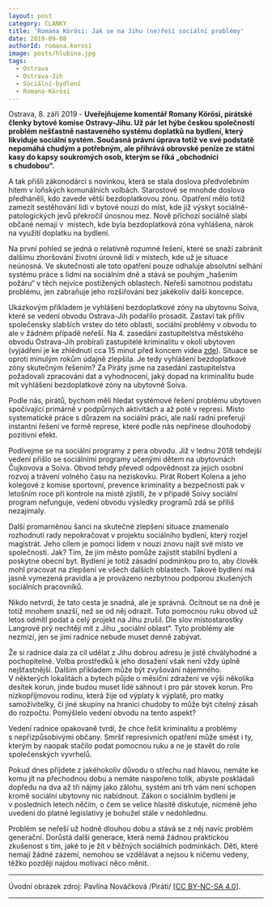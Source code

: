 ```yaml
---
layout: post
category: CLANKY
title: 'Romana Körösi: Jak se na Jihu (ne)řeší sociální problémy'
date: 2019-09-08
authorId: romana.korosi
image: posts/hlubina.jpg
tags:
  - Ostrava
  - Ostrava-Jih
  - Sociální-bydlení
  - Romana-Körösi
---
```


Ostrava, 8. září 2019 - **Uveřejňujeme komentář Romany Körösi, pirátské členky bytové komise Ostravy-Jihu. Už pár let hýbe českou společností problém nešťastně nastaveného systému doplatků na bydlení, který likviduje sociální systém. Současná právní úprava totiž ve své podstatě nepomáhá chudým a potřebným, ale přihrává obrovské peníze ze státní kasy do kapsy soukromých osob, kterým se říká „obchodníci s chudobou“.**

A tak přišli zákonodárci s novinkou, která se stala doslova předvolebním hitem v loňských komunálních volbách. Starostové se mnohde doslova předháněli, kdo zavede větší bezdoplatkovou zónu. Opatření mělo totiž zamezit sestěhování lidí v bytové nouzi do míst, kde již výskyt sociálně-patologických jevů překročil únosnou mez. Nově příchozí sociálně slabí občané nemají v  místech, kde byla bezdoplatková zóna vyhlášena, nárok na využití doplatku na bydlení.

Na první pohled se jedná o relativně rozumné řešení, které se snaží zabránit dalšímu zhoršování životní úrovně lidí v místech, kde už je situace neúnosná. Ve skutečnosti ale toto opatření pouze odhaluje absolutní selhání systému práce s lidmi na sociálním dně a stává se pouhým „hašením požáru“ v těch nejvíce postižených oblastech. Neřeší samotnou podstatu problému, jen zabraňuje jeho rozšiřování bez jakékoliv další koncepce.  

Ukázkovým příkladem je vyhlášení bezdoplatkové zóny na ubytovnu Soiva, které se vedení obvodu Ostrava-Jih podařilo prosadit. Zastaví tak příliv společensky slabších vrstev do této oblasti, sociální problémy v obvodu to ale v žádném případě neřeší. Na 4. zasedání zastupitelstva městského obvodu Ostrava-Jih probírali zastupitelé kriminalitu v okolí ubytoven (vyjádření je ke zhlédnutí cca 15 minut před koncem videa [zde](https://www.youtube.com/watch?v=DET99-Ev7x4)). Situace se oproti minulým rokům údajně zlepšila. Je tedy vyhlášení bezdoplatkové zóny skutečným řešením? Za Piráty jsme na zasedání zastupitelstva požadovali zpracování dat a vyhodnocení, jaký dopad na kriminalitu bude mít vyhlášení bezdoplatkové zóny na ubytovně Soiva.

Podle nás, pirátů, bychom měli hledat systémové řešení problému ubytoven spočívající primárně v podpůrných aktivitách a až poté v represi. Místo systematické práce s důrazem na sociální práci, ale naši radní preferují instantní řešení ve formě represe, které podle nás nepřinese dlouhodobý pozitivní efekt.  

Podívejme se na sociální programy z pera obvodu. Již v lednu 2018 tehdejší vedení přišlo se sociálními programy učenými dětem na ubytovnách Čujkovova a Soiva. Obvod tehdy převedl odpovědnost za jejich osobní rozvoj a trávení volného času na neziskovku. Pirát Robert Kolena a jeho kolegové z komise sportovní, prevence kriminality a bezpečnosti pak v letošním roce při kontrole na místě zjistili, že v případě Soivy sociální program nefunguje, vedení obvodu  výsledky programů zdá se příliš nezajímaly.

Další promarněnou šanci na skutečné zlepšení situace znamenalo rozhodnutí rady nepokračovat v projektu sociálního bydlení, který rozjel magistrát. Jeho cílem je pomoci lidem v nouzi znovu najít své místo ve společnosti. Jak? Tím, že jim město pomůže zajistit stabilní bydlení a poskytne obecní byt. Bydlení je totiž zásadní podmínkou pro to, aby člověk mohl pracovat na zlepšení ve všech dalších oblastech. Takové bydlení má jasně vymezená pravidla a je provázeno nezbytnou podporou zkušených sociálních pracovníků.

Nikdo netvrdí, že tato cesta je snadná, ale je správná. Ocitnout se na dně je totiž mnohem snazší, než se od něj odrazit. Tuto pomocnou ruku obvod už letos odmítl podat a celý projekt na Jihu zrušil. Dle slov místostarostky Langrové prý nechtějí mít z Jihu „sociální oblast“. Tyto problémy ale nezmizí, jen se jimi radnice nebude muset denně zabývat.

Že si radnice dala za cíl udělat z Jihu dobrou adresu je jistě chvályhodné a pochopitelné. Volba prostředků k jeho dosažení však není vždy úplně nejšťastnější. Dalším příkladem může být zvyšování nájemného. V některých lokalitách a bytech půjde o měsíční zdražení ve výši několika desítek korun, jinde budou muset lidé sáhnout i pro pár stovek korun. Pro nízkopříjmovou rodinu, která žije od výplaty k výplatě, pro matky samoživitelky, či jiné skupiny na hranici chudoby to může být citelný zásah do rozpočtu. Pomýšlelo vedení obvodu na tento aspekt?

Vedení radnice opakovaně tvrdí, že chce řešit kriminalitu a problémy s nepřizpůsobivými občany. Smršť represivních opatření může smést i ty, kterým by naopak stačilo podat pomocnou ruku a ne je stavět do role společenských vyvrhelů.

Pokud dnes přijdete z jakéhokoliv důvodu o střechu nad hlavou, nemáte ke komu jít na přechodnou dobu a nemáte naspořeno tolik, abyste poskládali dopředu na dva až tři nájmy jako zálohu, systém ani trh vám není schopen kromě sociální ubytovny nic nabídnout. Zákon o sociálním bydlení je v posledních letech něčím, o čem se velice hlasitě diskutuje, nicméně jeho uvedení do platné legislativy je bohužel stále v nedohlednu.

Problém se neřeší už hodně dlouhou dobu a stává se z něj navíc problém generační. Dorůstá další generace, která nemá žádnou praktickou zkušenost s tím, jaké to je žít v  běžných sociálních podmínkách. Děti, které nemají žádné zázemí, nemohou se vzdělávat a nejsou k ničemu vedeny, těžko později najdou motivaci něco měnit.

---

Úvodní obrázek zdroj: Pavlína Nováčková /Piráti/ \[[CC BY-NC-SA 4.0](https://creativecommons.org/licenses/by-nc-sa/4.0/deed.cs)\].

- - -
